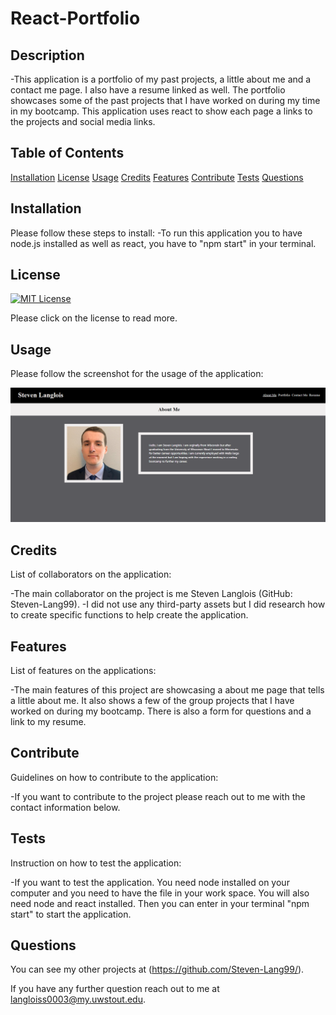 # React-Portfolio


  ## Description
  -This application is a portfolio of my past projects, a little about me and a contact me page. I also have a resume linked as well. The portfolio showcases some of the past projects that I have worked on during my time in my bootcamp. This application uses react to show each page a links to the projects and social media links.
 

  ## Table of Contents

[Installation](#installation)
[License](#license)
[Usage](#usage)
[Credits](#credits)
[Features](#features)
[Contribute](#contribute)
[Tests](#tests)
[Questions](#questions)

## Installation
Please follow these steps to install:
-To run this application you to have node.js installed as well as react, you have to "npm start" in your terminal.

## License

[![MIT License](https://img.shields.io/badge/License-MIT--License-red)](https://choosealicense.com/licenses/mit/)

Please click on the license to read more.

## Usage
Please follow the screenshot for the usage of the application:

![Screenshot](./src/images/React-Portfolio.png)

## Credits
List of collaborators on the application:

-The main collaborator on the project is me Steven Langlois (GitHub: Steven-Lang99).
-I did not use any third-party assets but I did research how to create specific functions to help create the application.

## Features
List of features on the applications:

-The main features of this project are showcasing a about me page that tells a little about me. It also shows a few of the group projects that I have worked on during my bootcamp. There is also a form for questions and a link to my resume.

## Contribute
Guidelines on how to contribute to the application:

-If you want to contribute to the project please reach out to me with the contact information below.

## Tests
Instruction on how to test the application:

-If you want to test the application. You need node installed on your computer and you need to have the file in your work space. You will also need node and react installed. Then you can enter in your terminal "npm start" to start the application.

## Questions

You can see my other projects at (https://github.com/Steven-Lang99/).

If you have any further question reach out to me at langloiss0003@my.uwstout.edu.

